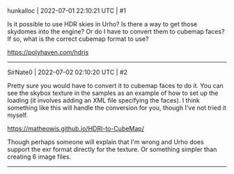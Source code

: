 hunkalloc | 2022-07-01 22:10:21 UTC | #1

Is it possible to use HDR skies in Urho? Is there a way to get those skydomes into the engine? Or do I have to convert them to cubemap faces? If so, what is the correct cubemap format to use?

https://polyhaven.com/hdris

-------------------------

SirNate0 | 2022-07-02 02:10:20 UTC | #2

Pretty sure you would have to convert it to cubemap faces to do it. You can see the skybox texture in the samples as an example of how to set up the loading (it involves adding an XML file specifying the faces). I think something like this will handle the conversion for you, though I've not tried it myself.

https://matheowis.github.io/HDRI-to-CubeMap/

Though perhaps someone will explain that I'm wrong and Urho does support the exr format directly for the texture. Or something simpler than creating 6 image files.

-------------------------

